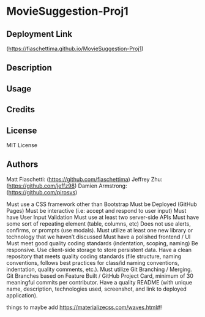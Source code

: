 # MovieSuggestion-Proj1

## Deployment Link
(https://fiaschettima.github.io/MovieSuggestion-Proj1)

## Description


## Usage


## Credits


## License
MIT License

## Authors
Matt Fiaschetti: (https://github.com/fiaschettima)
Jeffrey Zhu: (https://github.com/jeffz98)
Damien Armstrong: (https://github.com/pirosvs)


Must use a CSS framework other than Bootstrap
Must be Deployed (GitHub Pages)
Must be interactive (i.e: accept and respond to user input) 
Must have User Input Validation
Must use at least two server-side APIs
Must have some sort of repeating element (table, columns, etc)
Does not use alerts, confirms, or prompts (use modals).
Must utilize at least one new library or technology that we haven’t discussed
Must have a polished frontend / UI
Must meet good quality coding standards (indentation, scoping, naming)
Be responsive.
Use client-side storage to store persistent data.
Have a clean repository that meets quality coding standards (file structure, naming conventions, follows best practices for class/id naming conventions, indentation, quality comments, etc.).
Must utilize Git Branching / Merging. Git Branches based on Feature Built / GitHub Project Card, minimum of 30 meaningful commits per contributor.
Have a quality README (with unique name, description, technologies used, screenshot, and link to deployed application).

things to maybe  add
https://materializecss.com/waves.html#!